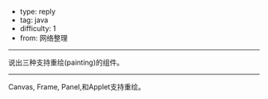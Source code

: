 - type: reply
- tag: java
- difficulty:  1
- from: 网络整理

--------

说出三种支持重绘(painting)的组件。

---------

Canvas, Frame, Panel,和Applet支持重绘。

